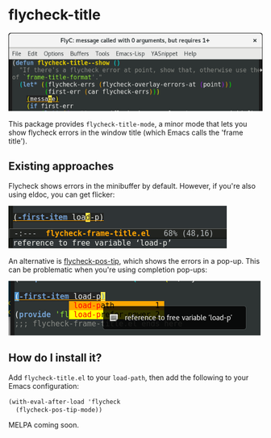 # flycheck-title

![screenshot](flycheck_title.png)

This package provides `flycheck-title-mode`, a minor mode that lets
you show flycheck errors in the window title (which Emacs calls the
'frame title').

## Existing approaches

Flycheck shows errors in the minibuffer by default. However, if
you're also using eldoc, you can get flicker:

![flicker](eldoc_conflict.gif)

An alternative is
[flycheck-pos-tip](https://github.com/flycheck/flycheck-pos-tip),
which shows the errors in a pop-up. This can be problematic when
you're using completion pop-ups:

![overlapping](overlapping_popups.png)

## How do I install it?

Add `flycheck-title.el` to your `load-path`, then add the following to
your Emacs configuration:

``` emacs-lisp
(with-eval-after-load 'flycheck
  (flycheck-pos-tip-mode))
```

MELPA coming soon.
